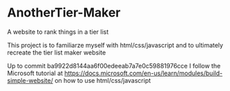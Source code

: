 # AnotherTier-Maker
A website to rank things in a tier list

This project is to familiarze myself with html/css/javascript and to ultimately recreate the tier list maker website

Up to commit ba9922d8144aa6f00edeeab7a7e0c59881976cce I follow the Microsoft tutorial at https://docs.microsoft.com/en-us/learn/modules/build-simple-website/ on how to use html/css/javascript 
